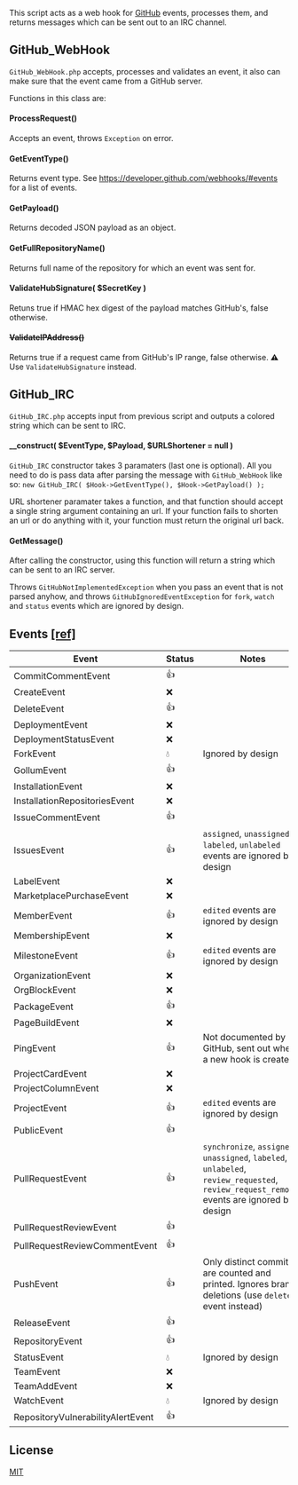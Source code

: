 This script acts as a web hook for [GitHub](https://github.com/) events, processes them,
and returns messages which can be sent out to an IRC channel.

## GitHub_WebHook
`GitHub_WebHook.php` accepts, processes and validates an event,
it also can make sure that the event came from a GitHub server.

Functions in this class are:

#### ProcessRequest()
Accepts an event, throws `Exception` on error.

#### GetEventType()
Returns event type.
See https://developer.github.com/webhooks/#events for a list of events.

#### GetPayload()
Returns decoded JSON payload as an object.

#### GetFullRepositoryName()
Returns full name of the repository for which an event was sent for.

#### ValidateHubSignature( $SecretKey )
Retuns true if HMAC hex digest of the payload matches GitHub's, false otherwise.

#### ~~ValidateIPAddress()~~
Returns true if a request came from GitHub's IP range, false otherwise.
⚠ Use `ValidateHubSignature` instead.

## GitHub_IRC
`GitHub_IRC.php` accepts input from previous script and outputs
a colored string which can be sent to IRC.

#### __construct( $EventType, $Payload, $URLShortener = null )
`GitHub_IRC` constructor takes 3 paramaters (last one is optional).
All you need to do is pass data after parsing the message with `GitHub_WebHook`
like so: `new GitHub_IRC( $Hook->GetEventType(), $Hook->GetPayload() );`

URL shortener paramater takes a function, and that function should accept
a single string argument containing an url. If your function fails to
shorten an url or do anything with it, your function must return the
original url back.

#### GetMessage()
After calling the constructor, using this function will return
a string which can be sent to an IRC server.

Throws `GitHubNotImplementedException` when you pass an event that
is not parsed anyhow, and throws `GitHubIgnoredEventException` for
`fork`, `watch` and `status` events which are ignored by design.

## Events [\[ref\]](https://developer.github.com/v3/activity/events/types/)

Event                         | Status | Notes
----------------------------- | ------ | -----
CommitCommentEvent            | :+1: |
CreateEvent                   | :x: |
DeleteEvent                   | :+1: |
DeploymentEvent               | :x: |
DeploymentStatusEvent         | :x: |
ForkEvent                     | :droplet: | Ignored by design
GollumEvent                   | :+1: |
InstallationEvent             | :x: |
InstallationRepositoriesEvent | :x: |
IssueCommentEvent             | :+1: |
IssuesEvent                   | :+1: | `assigned`, `unassigned`, `labeled`, `unlabeled` events are ignored by design
LabelEvent                    | :x: |
MarketplacePurchaseEvent      | :x: |
MemberEvent                   | :+1: | `edited` events are ignored by design
MembershipEvent               | :x: |
MilestoneEvent                | :+1: | `edited` events are ignored by design
OrganizationEvent             | :x: |
OrgBlockEvent                 | :x: |
PackageEvent                  | :+1: |
PageBuildEvent                | :x: |
PingEvent                     | :+1: | Not documented by GitHub, sent out when a new hook is created
ProjectCardEvent              | :x: |
ProjectColumnEvent            | :x: |
ProjectEvent                  | :+1: | `edited` events are ignored by design
PublicEvent                   | :+1: |
PullRequestEvent              | :+1: | `synchronize`, `assigned`, `unassigned`, `labeled`, `unlabeled`, `review_requested`, `review_request_removed` events are ignored by design
PullRequestReviewEvent        | :+1: |
PullRequestReviewCommentEvent | :+1: |
PushEvent                     | :+1: | Only distinct commits are counted and printed. Ignores branch deletions (use `delete` event instead)
ReleaseEvent                  | :+1: |
RepositoryEvent               | :+1: |
StatusEvent                   | :droplet: | Ignored by design
TeamEvent                     | :x: |
TeamAddEvent                  | :x: |
WatchEvent                    | :droplet: | Ignored by design
RepositoryVulnerabilityAlertEvent | :+1: |

## License
[MIT](LICENSE)
